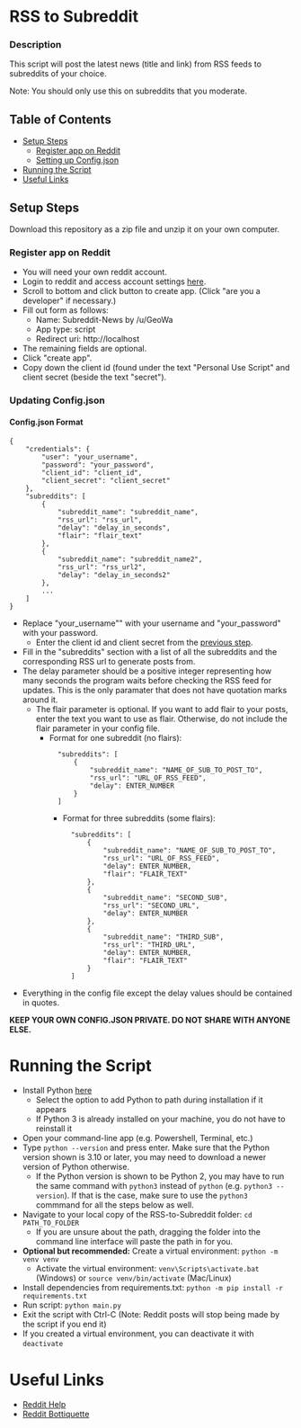 # RSS to Subreddit
### Description
This script will post the latest news (title and link) from RSS feeds to subreddits of your choice.

Note: You should only use this on subreddits that you moderate.
## Table of Contents
- [Setup Steps](#setup-setup)
  - [Register app on Reddit](#register-app-on-reddit)
  - [Setting up Config.json](#updating-configjson)
- [Running the Script](#running-the-script)
- [Useful Links](#useful-links)

## Setup Steps
Download this repository as a zip file and unzip it on your own computer.
### Register app on Reddit
- You will need your own reddit account.
- Login to reddit and access account settings [here](https://www.reddit.com/prefs/apps/).
- Scroll to bottom and click button to create app. (Click "are you a developer" if necessary.)
- Fill out form as follows:
  - Name: Subreddit-News by /u/GeoWa
  - App type: script
  - Redirect uri: http://localhost
- The remaining fields are optional.
- Click "create app".
- Copy down the client id (found under the text "Personal Use Script"
and client secret (beside the text "secret").
### Updating Config.json
#### Config.json Format
```
{
    "credentials": {
        "user": "your_username",
        "password": "your_password",
        "client_id": "client_id",
        "client_secret": "client_secret"
    },
    "subreddits": [
        {
            "subreddit_name": "subreddit_name",
            "rss_url": "rss_url",
            "delay": "delay_in_seconds",
            "flair": "flair_text"
        },
        {
            "subreddit_name": "subreddit_name2",
            "rss_url": "rss_url2",
            "delay": "delay_in_seconds2"
        },
        ...
    ]
}
```
- Replace "your_username"" with your username and "your_password" with your password.
  - Enter the client id and client secret from the [previous step](#register-app-on-reddit).
- Fill in the "subreddits" section with a list of all the subreddits and the corresponding
RSS url to generate posts from.
- The delay parameter should be a positive integer representing how many seconds the program waits before 
  checking the RSS feed for updates. This is the only paramater that does not have quotation marks around it.
  - The flair parameter is optional. If you want to add flair to your posts, enter the text you want to use as flair.
  Otherwise, do not include the flair parameter in your config file. 
    - Format for one subreddit (no flairs):
      ```
        "subreddits": [
            {
                "subreddit_name": "NAME_OF_SUB_TO_POST_TO",
                "rss_url": "URL_OF_RSS_FEED",
                "delay": ENTER_NUMBER
            }
        ]
        ```
      - Format for three subreddits (some flairs):
        ```
          "subreddits": [
              {
                  "subreddit_name": "NAME_OF_SUB_TO_POST_TO",
                  "rss_url": "URL_OF_RSS_FEED",
                  "delay": ENTER_NUMBER,
                  "flair": "FLAIR_TEXT"
              },
              {
                  "subreddit_name": "SECOND_SUB",
                  "rss_url": "SECOND_URL",
                  "delay": ENTER_NUMBER
              },
              {
                  "subreddit_name": "THIRD_SUB",
                  "rss_url": "THIRD_URL",
                  "delay": ENTER_NUMBER,
                  "flair": "FLAIR_TEXT"
              }
          ]
          ```
- Everything in the config file except the delay values should be contained in quotes.

**KEEP YOUR OWN CONFIG.JSON PRIVATE. DO NOT SHARE WITH ANYONE ELSE.**

# Running the Script
- Install Python [here](https://www.python.org/downloads/)
  - Select the option to add Python to path during installation if it appears
  - If Python 3 is already installed on your machine, you do not have to reinstall it
- Open your command-line app (e.g. Powershell, Terminal, etc.)
- Type `python --version` and press enter. Make sure that the Python version shown is 3.10 or later, you may need to download a newer version of Python otherwise.
  - If the Python version is shown to be Python 2, you may have to run the same command with `python3` instead of `python` (e.g. `python3 --version`). If that is the case, make sure to use the `python3` commmand for all the steps below as well.
- Navigate to your local copy of the RSS-to-Subreddit folder: `cd PATH_TO_FOLDER`
  - If you are unsure about the path, dragging the folder into the command line interface will paste the path in for you.
- **Optional but recommended:** Create a virtual environment: `python -m venv venv`
  - Activate the virtual environment: `venv\Scripts\activate.bat` (Windows) or `source venv/bin/activate` (Mac/Linux)
- Install dependencies from requirements.txt: `python -m pip install -r requirements.txt`
- Run script: `python main.py`
- Exit the script with Ctrl-C (Note: Reddit posts will stop being made by the script if you end it)
- If you created a virtual environment, you can deactivate it with `deactivate`

# Useful Links
- [Reddit Help](https://www.reddithelp.com/hc/en-us)
- [Reddit Bottiquette](https://www.reddit.com/wiki/bottiquette/)
